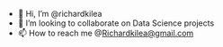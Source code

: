 - 👋 Hi, I’m @richardkilea
- 💞️ I’m looking to collaborate on Data Science projects
- 📫 How to reach me @Richardkilea@gmail.com

<!---
richardkilea/richardkilea is a ✨ special ✨ repository because its `README.md` (this file) appears on your GitHub profile.
You can click the Preview link to take a look at your changes.
--->
